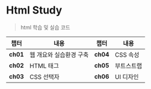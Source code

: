 # Html Study
> html 학습 및 실습 코드
> 
| 챕터  | 내용  | 챕터  | 내용  |
|------|------|------|------|
| **ch01** | 웹 개요와 실습환경 구축 | **ch04** | CSS 속성 |
| **ch02** | HTML 태그 | **ch05** | 부트스트랩 |
| **ch03** | CSS 선택자 | **ch06** | UI 디자인 |

